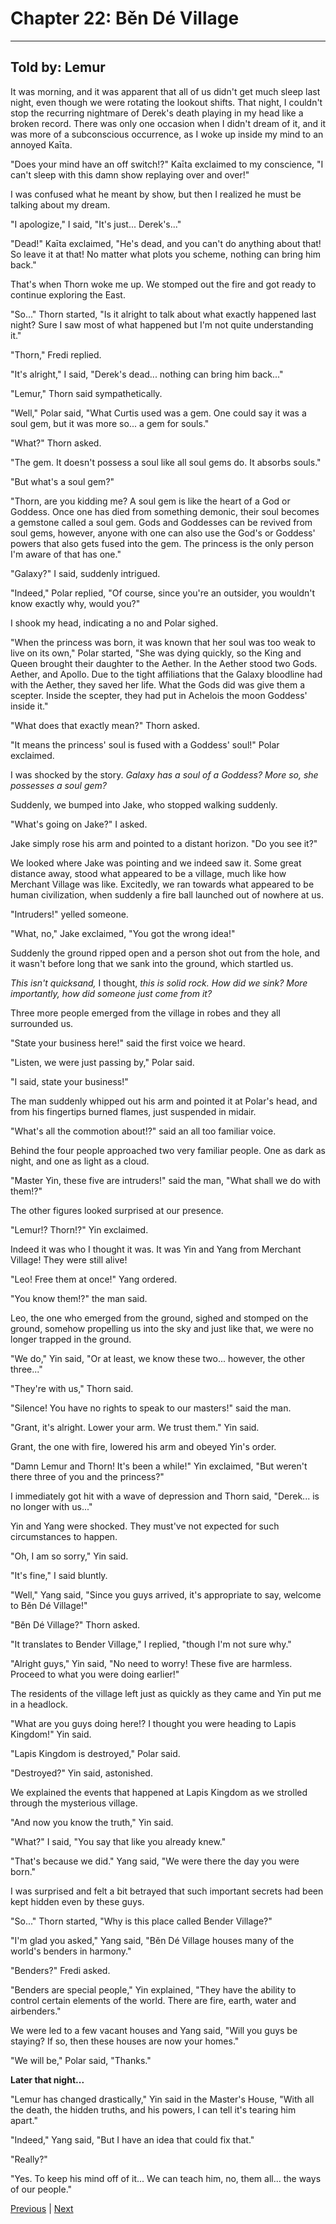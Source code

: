 # Chapter 22: Běn Dé Village
---

## Told by: Lemur

It was morning, and it was apparent that all of us didn't get much sleep last night, even though we were rotating the lookout shifts. That night, I couldn't stop the recurring nightmare of Derek's death playing in my head like a broken record. There was only one occasion when I didn't dream of it, and it was more of a subconscious occurrence, as I woke up inside my mind to an annoyed Kaīta.

"Does your mind have an off switch!?" Kaīta exclaimed to my conscience, "I can't sleep with this damn show replaying over and over!"

I was confused what he meant by show, but then I realized he must be talking about my dream.

"I apologize," I said, "It's just... Derek's..."

"Dead!" Kaīta exclaimed, "He's dead, and you can't do anything about that! So leave it at that! No matter what plots you scheme, nothing can bring him back."

That's when Thorn woke me up. We stomped out the fire and got ready to continue exploring the East.

"So..." Thorn started, "Is it alright to talk about what exactly happened last night? Sure I saw most of what happened but I'm not quite understanding it."

"Thorn," Fredi replied.

"It's alright," I said, "Derek's dead... nothing can bring him back..."

"Lemur," Thorn said sympathetically.

"Well," Polar said, "What Curtis used was a gem. One could say it was a soul gem, but it was more so... a gem for souls."

"What?" Thorn asked.

"The gem. It doesn't possess a soul like all soul gems do. It absorbs souls."

"But what's a soul gem?"

"Thorn, are you kidding me? A soul gem is like the heart of a God or Goddess. Once one has died from something demonic, their soul becomes a gemstone called a soul gem. Gods and Goddesses can be revived from soul gems, however, anyone with one can also use the God's or Goddess' powers that also gets fused into the gem. The princess is the only person I'm aware of that has one."

"Galaxy?" I said, suddenly intrigued.

"Indeed," Polar replied, "Of course, since you're an outsider, you wouldn't know exactly why, would you?"

I shook my head, indicating a no and Polar sighed.

"When the princess was born, it was known that her soul was too weak to live on its own," Polar started, "She was dying quickly, so the King and Queen brought their daughter to the Aether. In the Aether stood two Gods. Aether, and Apollo. Due to the tight affiliations that the Galaxy bloodline had with the Aether, they saved her life. What the Gods did was give them a scepter. Inside the scepter, they had put in Achelois the moon Goddess' inside it."

"What does that exactly mean?" Thorn asked.

"It means the princess' soul is fused with a Goddess' soul!" Polar exclaimed.

I was shocked by the story. *Galaxy has a soul of a Goddess? More so, she possesses a soul gem?*

Suddenly, we bumped into Jake, who stopped walking suddenly.

"What's going on Jake?" I asked.

Jake simply rose his arm and pointed to a distant horizon. "Do you see it?"

We looked where Jake was pointing and we indeed saw it. Some great distance away, stood what appeared to be a village, much like how Merchant Village was like. Excitedly, we ran towards what appeared to be human civilization, when suddenly a fire ball launched out of nowhere at us.

"Intruders!" yelled someone.

"What, no," Jake exclaimed, "You got the wrong idea!"

Suddenly the ground ripped open and a person shot out from the hole, and it wasn't before long that we sank into the ground, which startled us.

*This isn't quicksand,* I thought, *this is solid rock. How did we sink? More importantly, how did someone just come from it?*

Three more people emerged from the village in robes and they all surrounded us.

"State your business here!" said the first voice we heard.

"Listen, we were just passing by," Polar said.

"I said, state your business!"

The man suddenly whipped out his arm and pointed it at Polar's head, and from his fingertips burned flames, just suspended in midair.

"What's all the commotion about!?" said an all too familiar voice.

Behind the four people approached two very familiar people. One as dark as night, and one as light as a cloud.

"Master Yin, these five are intruders!" said the man, "What shall we do with them!?"

The other figures looked surprised at our presence.

"Lemur!? Thorn!?" Yin exclaimed.

Indeed it was who I thought it was. It was Yin and Yang from Merchant Village! They were still alive!

"Leo! Free them at once!" Yang ordered.

"You know them!?" the man said.

Leo, the one who emerged from the ground, sighed and stomped on the ground, somehow propelling us into the sky and just like that, we were no longer trapped in the ground.

"We do," Yin said, "Or at least, we know these two... however, the other three..."

"They're with us," Thorn said.

"Silence! You have no rights to speak to our masters!" said the man.

"Grant, it's alright. Lower your arm. We trust them." Yin said.

Grant, the one with fire, lowered his arm and obeyed Yin's order.

"Damn Lemur and Thorn! It's been a while!" Yin exclaimed, "But weren't there three of you and the princess?"

I immediately got hit with a wave of depression and Thorn said, "Derek... is no longer with us..."

Yin and Yang were shocked. They must've not expected for such circumstances to happen.

"Oh, I am so sorry," Yin said.

"It's fine," I said bluntly.

"Well," Yang said, "Since you guys arrived, it's appropriate to say, welcome to Běn Dé Village!"

"Běn Dé Village?" Thorn asked.

"It translates to Bender Village," I replied, "though I'm not sure why."

"Alright guys," Yin said, "No need to worry! These five are harmless. Proceed to what you were doing earlier!"

The residents of the village left just as quickly as they came and Yin put me in a headlock.

"What are you guys doing here!? I thought you were heading to Lapis Kingdom!" Yin said.

"Lapis Kingdom is destroyed," Polar said.

"Destroyed?" Yin said, astonished.

We explained the events that happened at Lapis Kingdom as we strolled through the mysterious village.

"And now you know the truth," Yin said.

"What?" I said, "You say that like you already knew."

"That's because we did." Yang said, "We were there the day you were born."

I was surprised and felt a bit betrayed that such important secrets had been kept hidden even by these guys.

"So..." Thorn started, "Why is this place called Bender Village?"

"I'm glad you asked," Yang said, "Běn Dé Village houses many of the world's benders in harmony."

"Benders?" Fredi asked.

"Benders are special people," Yin explained, "They have the ability to control certain elements of the world. There are fire, earth, water and airbenders."

We were led to a few vacant houses and Yang said, "Will you guys be staying? If so, then these houses are now your homes."

"We will be," Polar said, "Thanks."

**Later that night...**

"Lemur has changed drastically," Yin said in the Master's House, "With all the death, the hidden truths, and his powers, I can tell it's tearing him apart."

"Indeed," Yang said, "But I have an idea that could fix that."

"Really?"

"Yes. To keep his mind off of it... We can teach him, no, them all... the ways of our people."



[Previous](https://lemurkolachnik.github.io/Legend-of-Lemur/pages/book_1_chapters/21) | [Next](https://lemurkolachnik.github.io/Legend-of-Lemur/pages/book_1_chapters/23)

